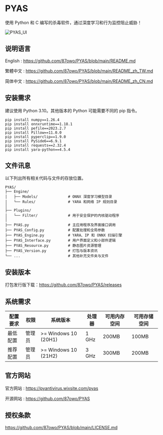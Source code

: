 # PYAS

使用 Python 和 C 编写的杀毒软件，通过深度学习和行为监控阻止威胁！

![PYAS_UI](https://github.com/user-attachments/assets/68765836-7272-482f-b8cd-d8ba728d88ab)

## 说明语言

English : https://github.com/87owo/PYAS/blob/main/README.md

繁體中文 : https://github.com/87owo/PYAS/blob/main/README_zh_TW.md

简体中文 : https://github.com/87owo/PYAS/blob/main/README_zh_CN.md

## 安装需求

建议使用 Python 3.10。其他版本的 Python 可能需要不同的 pip 指令。

```
pip install numpy==1.26.4
pip install onnxruntime==1.18.1
pip install pefile==2023.2.7
pip install Pillow==11.0.0
pip install pyperclip==1.9.0
pip install PySide6==6.9.1
pip install requests==2.32.4
pip install yara-python==4.5.4
```

## 文件讯息

以下列出所有相关代码与文件的存放位置。

```
PYAS/
├── Engine/
│   ├── Models/              # ONNX 深度学习模型目录
│   └── Rules/               # YARA 和网络 IP 规则目录
│
├── Plugins/
│   └── Filter/              # 用于安全保护的内核驱动程序
│
├── PYAS.py                  # 主应用程序及界面接口调用
├── PYAS_Config.py           # 配置处理和全局参数
├── PYAS_Engine.py           # YARA、IP 和 ONNX 扫描引擎
├── PYAS_Interface.py        # 用户界面定义和小部件逻辑
├── PYAS_Resource.py         # 静态图片资源管理
├── PYAS_Version.py          # 打包与版本资讯
└── ...                      # 其他补充文件夹与文件
```

## 安装版本

打包发行版下载：https://github.com/87owo/PYAS/releases

## 系统需求

| 配置要求 | 权限 | 系统版本 | 处理器 | 可用内存空间 | 可用存储空间 |
| ------- | ----- | ------ | ----- | ------------ | ---------- |
| 最低配置 | 管理员 | >= Windows 10 (20H1) | 1 GHz | 200MB | 100MB |
| 推荐配置 | 管理员 | >= Windows 10 (21H2) | 3 GHz | 300MB | 200MB |

## 官方网站

官方网站 : https://pyantivirus.wixsite.com/pyas

开源网站 : https://github.com/87owo/PYAS

## 授权条款

https://github.com/87owo/PYAS/blob/main/LICENSE.md
